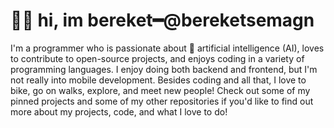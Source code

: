 <h1><b>👋🏽 hi, im bereket━@bereketsemagn</b></h1>

I'm a programmer who is passionate about 🤖 artificial intelligence (AI), loves to contribute to open-source projects, and enjoys coding in a variety of programming languages. I enjoy doing both backend and frontend, but I'm not really into mobile development. Besides coding and all that, I love to bike, go on walks, explore, and meet new people! Check out some of my pinned projects and some of my other repositories if you'd like to find out more about my projects, code, and what I love to do!
